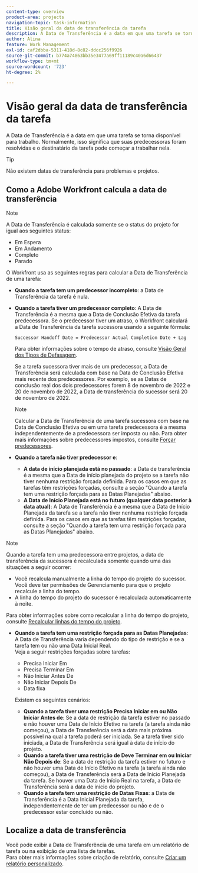 ```yaml
---
content-type: overview
product-area: projects
navigation-topic: task-information
title: Visão geral da data de transferência da tarefa
description: A Data de Transferência é a data em que uma tarefa se torna disponível para trabalho. Normalmente, isso significa que suas predecessoras foram resolvidas e o destinatário da tarefa pode começar a trabalhar nela.
author: Alina
feature: Work Management
exl-id: caf2dbba-5311-418d-8c82-ddcc256f9926
source-git-commit: b774a74863bb35e3477a69ff11189c40a6d66437
workflow-type: tm+mt
source-wordcount: '723'
ht-degree: 2%

---
```


# Visão geral da data de transferência da tarefa

A Data de Transferência é a data em que uma tarefa se torna disponível para trabalho. Normalmente, isso significa que suas predecessoras foram resolvidas e o destinatário da tarefa pode começar a trabalhar nela.

>[!TIP]
>
>Não existem datas de transferência para problemas e projetos.

## Como a Adobe Workfront calcula a data de transferência

>[!NOTE]
>
>A Data de Transferência é calculada somente se o status do projeto for igual aos seguintes status:
>
>* Em Espera
>* Em Andamento
>* Completo
>* Parado
>

O Workfront usa as seguintes regras para calcular a Data de Transferência de uma tarefa:

* **Quando a tarefa tem um predecessor incompleto**: a Data de Transferência da tarefa é nula.
* **Quando a tarefa tiver um predecessor completo**: A Data de Transferência é a mesma que a Data de Conclusão Efetiva da tarefa predecessora. Se o predecessor tiver um atraso, o Workfront calculará a Data de Transferência da tarefa sucessora usando a seguinte fórmula:

  `Successor Handoff Date = Predecessor Actual Completion Date + Lag`

  Para obter informações sobre o tempo de atraso, consulte [Visão Geral dos Tipos de Defasagem](../use-prdcssrs/lag-types.md).

  Se a tarefa sucessora tiver mais de um predecessor, a Data de Transferência será calculada com base na Data de Conclusão Efetiva mais recente dos predecessores. Por exemplo, se as Datas de conclusão real dos dois predecessores forem 8 de novembro de 2022 e 20 de novembro de 2022, a Data de transferência do sucessor será 20 de novembro de 2022.

  >[!NOTE]
  >
  >   Calcular a Data de Transferência de uma tarefa sucessora com base na Data de Conclusão Efetiva ou em uma tarefa predecessora é a mesma independentemente de a predecessora ser imposta ou não. Para obter mais informações sobre predecessores impostos, consulte [Forçar predecessores](../use-prdcssrs/enforced-predecessors.md).


* **Quando a tarefa não tiver predecessor e**:

   * **A data de início planejada está no passado**: a Data de transferência é a mesma que a Data de início planejada do projeto se a tarefa não tiver nenhuma restrição forçada definida. Para os casos em que as tarefas têm restrições forçadas, consulte a seção &quot;Quando a tarefa tem uma restrição forçada para as Datas Planejadas&quot; abaixo.
   * **A Data de Início Planejada está no futuro (qualquer data posterior à data atual)**: A Data de Transferência é a mesma que a Data de Início Planejada da tarefa se a tarefa não tiver nenhuma restrição forçada definida. Para os casos em que as tarefas têm restrições forçadas, consulte a seção &quot;Quando a tarefa tem uma restrição forçada para as Datas Planejadas&quot; abaixo.

>[!NOTE]
>
>Quando a tarefa tem uma predecessora entre projetos, a data de transferência da sucessora é recalculada somente quando uma das situações a seguir ocorrer:
>
>* Você recalcula manualmente a linha do tempo do projeto do sucessor. Você deve ter permissões de Gerenciamento para que o projeto recalcule a linha do tempo.
>* A linha do tempo do projeto do sucessor é recalculada automaticamente à noite.
>
>Para obter informações sobre como recalcular a linha do tempo do projeto, consulte [Recalcular linhas do tempo do projeto](../../../manage-work/projects/manage-projects/recalculate-project-timeline.md).

* **Quando a tarefa tem uma restrição forçada para as Datas Planejadas**: A Data de Transferência varia dependendo do tipo de restrição e se a tarefa tem ou não uma Data Inicial Real.\
  Veja a seguir restrições forçadas sobre tarefas:

   * Precisa Iniciar Em
   * Precisa Terminar Em
   * Não Iniciar Antes De
   * Não Iniciar Depois De
   * Data fixa

  Existem os seguintes cenários:

   * **Quando a tarefa tiver uma restrição Precisa Iniciar em ou Não Iniciar Antes de**: Se a data de restrição da tarefa estiver no passado e não houver uma Data de Início Efetivo na tarefa (a tarefa ainda não começou), a Data de Transferência será a data mais próxima possível na qual a tarefa poderá ser iniciada. Se a tarefa tiver sido iniciada, a Data de Transferência será igual à data de início do projeto.
   * **Quando a tarefa tiver uma restrição de Deve Terminar em ou Iniciar Não Depois de**: Se a data de restrição da tarefa estiver no futuro e não houver uma Data de Início Efetivo na tarefa (a tarefa ainda não começou), a Data de Transferência será a Data de Início Planejada da tarefa. Se houver uma Data de Início Real na tarefa, a Data de Transferência será a data de início do projeto.
   * **Quando a tarefa tem uma restrição de Datas Fixas**: a Data de Transferência é a Data Inicial Planejada da tarefa, independentemente de ter um predecessor ou não e de o predecessor estar concluído ou não.

<!--these are old descriptions, edited by Anna As. on August 25, 2023 in this issue - https://experience.adobe.com/#/@adobeinternalworkfront/so:hub-Hub/workfront/issue/64c0032500018fabd4fc484167eb10dc/updates
   * When the task has a constraint of Must Start On or Start No Earlier Than, the Handoff Date is the Constraint date, unless there is an Actual Start Date on the task. If there is an Actual Start Date on the task, the Handoff Date is the Actual Completion Date of the predecessor.
   * When the task has a constraint of Must Finish On or Start No Later Than, the Handoff Date is always the Actual Completion Date of the predecessor, regardless of whether there is an Actual Start Date on the task or not. 
   * When the task has a constraint of Fixed Dates, the Handoff Date is the Planned Start Date of the task, regardless of whether it has a predecessor or not and regardless of whether the predecessor is completed or not.

-->

## Localize a data de transferência

Você pode exibir a Data de Transferência de uma tarefa em um relatório de tarefa ou na exibição de uma lista de tarefas.\
Para obter mais informações sobre criação de relatório, consulte [Criar um relatório personalizado](../../../reports-and-dashboards/reports/creating-and-managing-reports/create-custom-report.md).
